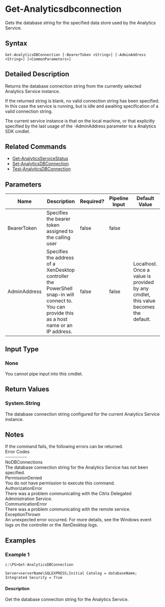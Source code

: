 ﻿
# Get-Analyticsdbconnection
Gets the database string for the specified data store used by the Analytics Service.
## Syntax
```
Get-AnalyticsDBConnection [-BearerToken <String>] [-AdminAddress <String>] [<CommonParameters>]
```
## Detailed Description
Returns the database connection string from the currently selected Analytics Service instance.

If the returned string is blank, no valid connection string has been specified. In this case the service is running, but is idle and awaiting specification of a valid connection string.

The current service instance is that on the local machine, or that explicitly specified by the last usage of the -AdminAddress parameter to a Analytics SDK cmdlet.


## Related Commands

* [Get-AnalyticsServiceStatus](../Get-AnalyticsServiceStatus/)
* [Set-AnalyticsDBConnection](../Set-AnalyticsDBConnection/)
* [Test-AnalyticsDBConnection](../Test-AnalyticsDBConnection/)
## Parameters
| Name   | Description | Required? | Pipeline Input | Default Value |
| --- | --- | --- | --- | --- |
| BearerToken | Specifies the bearer token assigned to the calling user | false | false |  |
| AdminAddress | Specifies the address of a XenDesktop controller the PowerShell snap-in will connect to. You can provide this as a host name or an IP address. | false | false | Localhost. Once a value is provided by any cmdlet, this value becomes the default. |

## Input Type

### None
You cannot pipe input into this cmdlet.
## Return Values

### System.String
The database connection string configured for the current Analytics Service instance.
## Notes
If the command fails, the following errors can be returned.<br>    Error Codes<br>    -----------<br>    NoDBConnections<br>        The database connection string for the Analytics Service has not been specified.<br>    PermissionDenied<br>        You do not have permission to execute this command.<br>    AuthorizationError<br>        There was a problem communicating with the Citrix Delegated Administration Service.<br>    CommunicationError<br>        There was a problem communicating with the remote service.<br>    ExceptionThrown<br>        An unexpected error occurred.  For more details, see the Windows event logs on the controller or the XenDesktop logs.
## Examples

### Example 1
```
c:\PS>Get-AnalyticsDBConnection

Server=serverName\SQLEXPRESS;Initial Catalog = databaseName;  Integrated Security = True
```
#### Description
Get the database connection string for the Analytics Service.
